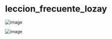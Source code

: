 # leccion_frecuente_lozay
![image](https://github.com/kingoloza/leccion_frecuente_lozay/assets/124217307/7ed49742-e00e-4990-9180-578bc83c80a7)

![image](https://github.com/kingoloza/leccion_frecuente_lozay/assets/124217307/ba73b9ec-af6d-4fba-b36b-936cce40f6a5)
